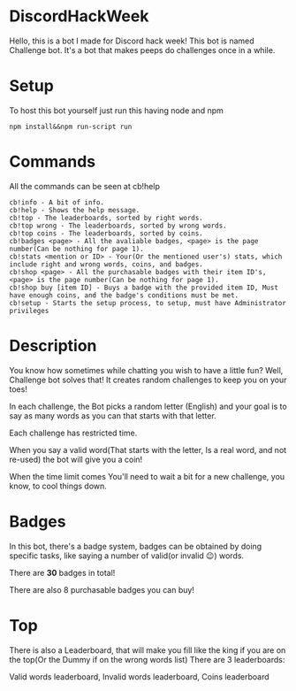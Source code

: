 # DiscordHackWeek
Hello, this is a bot I made for Discord hack week!
This bot is named Challenge bot.
It's a bot that makes peeps do challenges once in a while.
# Setup
To host this bot yourself just run this having node and npm
```
npm install&&npm run-script run
```
# Commands
All the commands can be seen at cb!help
```
cb!info - A bit of info.
cb!help - Shows the help message.
cb!top - The leaderboards, sorted by right words.
cb!top wrong - The leaderboards, sorted by wrong words.
cb!top coins - The leaderboards, sorted by coins.
cb!badges <page> - All the avaliable badges, <page> is the page number(Can be nothing for page 1).
cb!stats <mention or ID> - Your(Or the mentioned user's) stats, which include right and wrong words, coins, and badges.
cb!shop <page> - All the purchasable badges with their item ID's, <page> is the page number(Can be nothing for page 1).
cb!shop buy [item ID] - Buys a badge with the provided item ID, Must have enough coins, and the badge's conditions must be met.
cb!setup - Starts the setup process, to setup, must have Administrator privileges
```

# Description
You know how sometimes while chatting you wish to have a little fun?
Well, Challenge bot solves that! It creates random challenges to keep you on your toes!

In each challenge, the Bot picks a random letter (English) and your goal is to say as many words as you can that starts with that letter.

Each challenge has restricted time.

When you say a valid word(That starts with the letter, Is a real word, and not re-used) the bot will give you a coin!


When the time limit comes You'll need to wait a bit for a new challenge, you know, to cool things down.

# Badges
In this bot, there's a badge system, badges can be obtained by doing specific tasks, like saying a number of valid(or invalid 😉) words.

There are **30** badges in total!

There are also 8 purchasable badges you can buy! 

# Top
There is also a Leaderboard, that will make you fill like the king if you are on the top(Or the Dummy if on the wrong words list)
There are 3 leaderboards:

Valid words leaderboard,
Invalid words leaderboard,
Coins leaderboard
